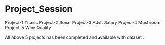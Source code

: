 # Project_Session
Project-1 Titanic 
Project-2 Sonar
Project-3 Adult Salary
Project-4 Mushroom
Project-5 Wine Quality

All above 5 projects has been completed and available with dataset .
